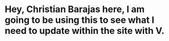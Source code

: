# Hey, Christian Barajas here, I am going to be using this to see what I need to update within the site with V. 
